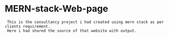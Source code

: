 # MERN-stack-Web-page

     This is the consultancy project i had created using mern stack as per clients requirement.
     Here i had shared the source of that website with output.
